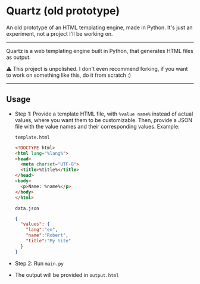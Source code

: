 # Quartz (old prototype)

An old prototype of an HTML templating engine, made in Python. It's just an experiment, not a project I'll be working on.

***

Quartz is a web templating engine built in Python, that generates HTML files as output.

⚠️ This project is unpolished. I don't even recommend forking, if you want to work on something like this, do it from scratch :)

***

## Usage
- Step 1: Provide a template HTML file, with `%value name%` instead of actual values, where you want them to be customizable. Then, provide a JSON file with the value names and their corresponding values.
Example:

  `template.html`
  ```html
  <!DOCTYPE html>
  <html lang="%lang%">
  <head>
    <meta charset="UTF-8">
    <title>%title%</title>
  </head>
  <body>
    <p>Name: %name%</p>
  </body>
  </html>
  ```
  
  `data.json`
  ```json
  {
    "values": {
      "lang":"en",
      "name":"Robert",
      "title":"My Site"
    }
  }
  ```

- Step 2: Run `main.py`
- The output will be provided in `output.html`
